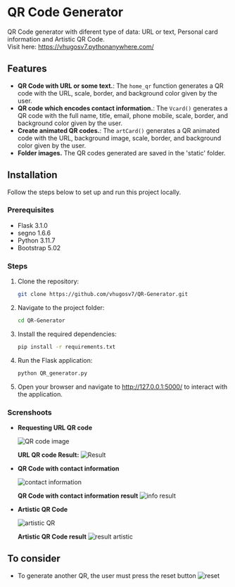 # QR Code Generator
QR Code generator with diferent type of data: URL or text, Personal card information and Artistic QR Code.<br>
Visit here: https://vhugosv7.pythonanywhere.com/


## Features

- **QR Code with URL or some text.**: The `home_qr` function generates a QR code with the URL, scale, border, and background color given by the user.
- **QR code which encodes contact information.**: The `Vcard()` generates a QR code with the full name, title, email, phone mobile, scale, border, and background color given by the user.
- **Create animated QR codes.**: The `artCard()` generates a QR animated code with the URL, background image, scale, border, and background color given by the user.
- **Folder images.** The QR codes generated are saved in the 'static' folder.


## Installation

Follow the steps below to set up and run this project locally.

### Prerequisites

- Flask 3.1.0
- segno 1.6.6
- Python 3.11.7
- Bootstrap 5.02

### Steps

1. Clone the repository:
   ```bash
   git clone https://github.com/vhugosv7/QR-Generator.git

2. Navigate to the project folder:
   ```bash
   cd QR-Generator

3. Install the required dependencies:
   ```bash
   pip install -r requirements.txt

4. Run the Flask application:
   ```bash
   python QR_generator.py

5. Open your browser and navigate to http://127.0.0.1:5000/ to interact with the application.



### Screnshoots


* **Requesting URL QR code**
  
  ![QR code image](https://github.com/user-attachments/assets/8eff5299-a37f-4a46-8404-81446b9074e2)

  **URL QR code Result:**
  ![Result](https://github.com/user-attachments/assets/dbf0e170-84f5-4d48-8699-1b5633de1f27)

  


* **QR Code with contact information**
  
  ![contact information](https://github.com/user-attachments/assets/ea337b43-a07c-4020-a614-9959ab721cf9)
  
  **QR Code with contact information result**
  ![info result](https://github.com/user-attachments/assets/04d547b5-757d-4527-8fc7-9f26da4f5ce0)



* **Artistic QR Code**
  
  ![artistic QR](https://github.com/user-attachments/assets/2d0598bd-7432-45d4-b808-2a896039b795)

  **Artistic QR Code result**
  ![result artistic](https://github.com/user-attachments/assets/3dd667dd-843f-468d-a610-078b7af2feef)

  

## To consider
- To generate another QR, the user must press the reset button
![reset](https://github.com/user-attachments/assets/599ed07d-c30e-4238-bd1f-f2a0d392a57c)


